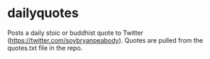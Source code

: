 # dailyquotes
Posts a daily stoic or buddhist quote to Twitter (https://twitter.com/soybryanpeabody). Quotes are pulled from the quotes.txt file in the repo.
